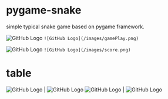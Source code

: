 # pygame-snake
simple typical snake game based on pygame framework.

![GitHub Logo](/images/mainMenu.png)
`![GitHub Logo](/images/gamePlay.png)`

![GitHub Logo](/images/pauseMenu.png)
`![GitHub Logo](/images/score.png)`

# table

![GitHub Logo](/images/mainMenu.png) | ![GitHub Logo](/images/gamePlay.png)
![GitHub Logo](/images/pauseMenu.png) | ![GitHub Logo](/images/score.png)
